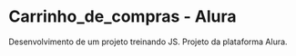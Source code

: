 # Carrinho_de_compras - Alura
Desenvolvimento de um projeto treinando JS. Projeto da plataforma Alura.
